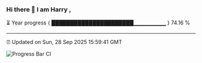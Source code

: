 ### Hi there 👋 I am Harry , 

⏳ Year progress { ██████████████████████▁▁▁▁▁▁▁▁ } 74.16 %

---

⏰ Updated on Sun, 28 Sep 2025 15:59:41 GMT

![Progress Bar CI](https://github.com/duykhang68/duykhang68/workflows/Progress%20Bar%20CI/badge.svg)
